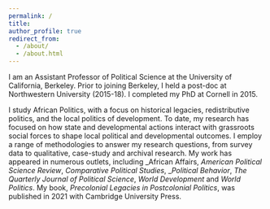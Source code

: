 ```yaml
---
permalink: /
title: 
author_profile: true
redirect_from: 
  - /about/
  - /about.html
---
```


I am an Assistant Professor of Political Science at the University of California, Berkeley. Prior to joining Berkeley, I held a post-doc at Northwestern University (2015-18). I completed my PhD at Cornell in 2015.

I study African Politics, with a focus on historical legacies, redistributive politics, and the local politics of development. To date, my research has focused on how state and developmental actions interact with grassroots social forces to shape local political and developmental outcomes. I employ a range of methodologies to answer my research questions, from survey data to qualitative, case-study and archival research. My work has appeared in numerous outlets, including _African Affairs, _American Political Science Review_, _Comparative Political Studies_, __Political Behavior_, _The Quarterly Journal of Political Science_, _World Development_ and _World Politics_.  My book, _Precolonial Legacies in Postcolonial Politics_, was published in 2021 with Cambridge University Press.
